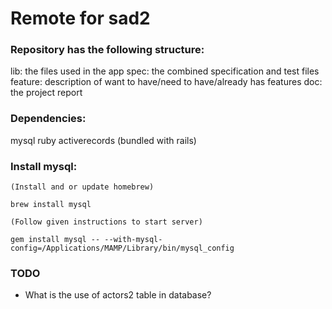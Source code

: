 # Remote for sad2

### Repository has the following structure:

lib: the files used in the app
spec: the combined specification and test files
feature: description of want to have/need to have/already has features
doc: the project report

### Dependencies:

mysql
ruby
activerecords (bundled with rails)

### Install mysql:

    (Install and or update homebrew)
    
    brew install mysql
    
    (Follow given instructions to start server)
    
    gem install mysql -- --with-mysql-config=/Applications/MAMP/Library/bin/mysql_config

### TODO

- What is the use of actors2 table in database?
